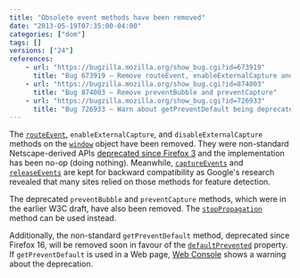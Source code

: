 ```yaml
---
title: "Obsolete event methods have been removed"
date: "2013-05-19T07:35:00-04:00"
categories: ["dom"]
tags: []
versions: ["24"]
references:
    - url: "https://bugzilla.mozilla.org/show_bug.cgi?id=673919"
      title: "Bug 673919 – Remove routeEvent, enableExternalCapture and disableExternalCapture"
    - url: "https://bugzilla.mozilla.org/show_bug.cgi?id=874003"
      title: "Bug 874003 – Remove preventBubble and preventCapture"
    - url: "https://bugzilla.mozilla.org/show_bug.cgi?id=726933"
      title: "Bug 726933 – Warn about getPreventDefault being deprecated"
---
```

The [`routeEvent`](https://developer.mozilla.org/docs/Web/API/window.routeEvent), `enableExternalCapture`, and `disableExternalCapture` methods on the [`window`](https://developer.mozilla.org/docs/Web/API/window) object have been removed. They were non-standard Netscape-derived APIs [deprecated since Firefox 3](https://developer.mozilla.org/docs/Gecko_1.9_Changes_affecting_websites) and the implementation has been no-op (doing nothing). Meanwhile, [`captureEvents`](https://developer.mozilla.org/docs/Web/API/window.captureEvents) and [`releaseEvents`](https://developer.mozilla.org/docs/Web/API/window.releaseEvents) are kept for backward compatibility as Google's research revealed that many sites relied on those methods for feature detection.

The deprecated `preventBubble` and `preventCapture` methods, which were in the earlier W3C draft, have also been removed. The [`stopPropagation`](https://developer.mozilla.org/docs/Web/API/event.stopPropagation) method can be used instead.

Additionally, the non-standard `getPreventDefault` method, deprecated since Firefox 16, will be removed soon in favour of the [`defaultPrevented`](https://developer.mozilla.org/docs/Web/API/event.defaultPrevented) property. If `getPreventDefault` is used in a Web page, [Web Console](https://developer.mozilla.org/docs/Tools/Web_Console) shows a warning about the deprecation.
